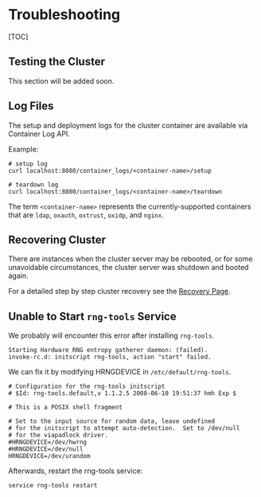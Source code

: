 # Troubleshooting

[TOC]

## Testing the Cluster
This section will be added soon.

## Log Files
The setup and deployment logs for the cluster container are available via Container Log API.

Example:

    # setup log
    curl localhost:8080/container_logs/<container-name>/setup

    # teardown log
    curl localhost:8080/container_logs/<container-name>/teardown

The term `<container-name>` represents the currently-supported containers that are `ldap`, `oxauth`, `oxtrust`, `oxidp`, and `nginx`.

## Recovering Cluster
There are instances when the cluster server may be rebooted, or for some unavoidable circumstances, the cluster server was shutdown and booted again.

For a detailed step by step cluster recovery see the [Recovery Page](../recovery/).

## Unable to Start `rng-tools` Service

We probably will encounter this error after installing `rng-tools`.

    Starting Hardware RNG entropy gatherer daemon: (failed).
    invoke-rc.d: initscript rng-tools, action "start" failed.

We can fix it by modifying HRNGDEVICE in `/etc/default/rng-tools`.

    # Configuration for the rng-tools initscript
    # $Id: rng-tools.default,v 1.1.2.5 2008-06-10 19:51:37 hmh Exp $

    # This is a POSIX shell fragment

    # Set to the input source for random data, leave undefined
    # for the initscript to attempt auto-detection.  Set to /dev/null
    # for the viapadlock driver.
    #HRNGDEVICE=/dev/hwrng
    #HRNGDEVICE=/dev/null
    HRNGDEVICE=/dev/urandom

Afterwards, restart the rng-tools service:

    service rng-tools restart
